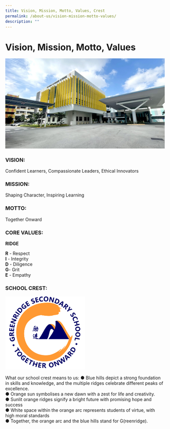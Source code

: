 ```yaml
---
title: Vision, Mission, Motto, Values, Crest
permalink: /about-us/vision-mission-motto-values/
description: ""
---
```

# **Vision, Mission, Motto, Values**

![](/images/Greenridge%20Secondary%20School%20Name%20%20Logo.jpg)


### VISION:
Confident Learners, Compassionate Leaders, Ethical Innovators

### MISSION:
Shaping Character, Inspiring Learning

### MOTTO:
Together Onward

### CORE VALUES:
**RIDGE**

**R** \- Respect  
**I** \- Integrity  
**D** \- Diligence  
**G**\- Grit  
**E** \- Empathy



### SCHOOL CREST:


<img src="/images/School%20Logo.png" style="width:50%">

What our school crest means to us:
●  	Blue hills depict a strong foundation in skills and knowledge, and the multiple ridges celebrate different peaks of excellence.<br>
●        Orange sun symbolises a new dawn with a zest for life and creativity.<br>
●        Sunlit orange ridges signify a bright future with promising hope and success<br>
●        White space within the orange arc represents students of virtue, with high moral standards<br>
●        Together, the orange arc and the blue hills stand for G(reenridge).<br>